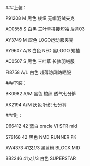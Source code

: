 ###上装：

P91208 M 黑色 梭织 无帽羽绒夹克

AO0555 S 白黑 三叶草拼接短袖 后背03

AY3749 M 灰色 LOGO运动服夹克

AY9607 A/S 白色 NEO 黑LOGO 短袖

AC0507 S 黑色 三叶草 长款羽绒服

FI8758 A/L 白色 超薄防风防晒服


###下装：

BK0982 A/M 黑色 梭织 透气七分裤

AK2194 A/M 灰色 针织 七分裤


###鞋：

D66412 42 蓝白 oracle VI STR mid

S79168 42 黑色 NMD RUNNER PK

AW4373 41又1/3 黑蓝粉 BLOCK MID

BB2246 41又1/3 白色 SUPERSTAR
